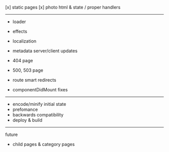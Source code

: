 [x] static pages
[x] photo html & state / proper handlers

-----------------------------

- loader
- effects
- localization
- metadata server/client updates

- 404 page
- 500, 503 page
- route smart redirects
- componentDidMount fixes

-----------------------------
- encode/minify initial state
- prefomance
- backwards compatibility
- deploy & build

-----------------------------
future
- child pages & category pages
